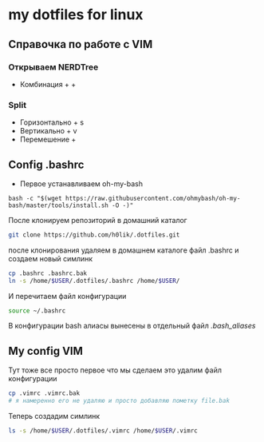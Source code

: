 # my dotfiles for linux
## Справочка по работе с VIM 
### Открываем NERDTree 
- Комбинация <CTRL> + <T>  <CTRL> + <R>
###  Split 
- Горизонтально <CTRL> + <W> s        
- Вертикально <CTRL> + <W> v
- Перемешение <CTRL> + <W> 
## Config .bashrc
* Первое устанавливаем oh-my-bash
```
bash -c "$(wget https://raw.githubusercontent.com/ohmybash/oh-my-bash/master/tools/install.sh -O -)"
```
После клонируем репозиторий в домашний каталог
```bash 
git clone https://github.com/h0lik/.dotfiles.git
```
после клонирования удаляем в домашнем каталоге файл .bashrc и создаем новый симлинк
```bash
cp .bashrc .bashrc.bak
ln -s /home/$USER/.dotfiles/.bashrc /home/$USER/
```
И перечитаем файл конфигурации
```bash
source ~/.bashrc
```
В конфигурации bash алиасы вынесены в отдельный файл *.bash_aliases*

## My config VIM
Тут тоже все просто первое что мы сделаем это удалим файл конфигурации 
```bash 
cp .vimrc .vimrc.bak
# я намеренно его не удаляю и просто добавляю пометку file.bak
```
Теперь создадим симлинк 
```bash
ls -s /home/$USER/.dotfiles/.vimrc /home/$USER/.vimrc
```
